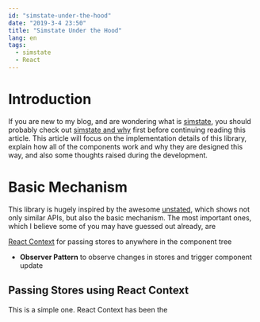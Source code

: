 ```yaml
---
id: "simstate-under-the-hood"
date: "2019-3-4 23:50"
title: "Simstate Under the Hood"
lang: en
tags:
  - simstate
  - React
---
```


# Introduction

If you are new to my blog, and are wondering what is [simstate](https://github.com/ddadaal/simstate), you should probably check out [simstate and why](/articles/simstate-and-why) first before continuing reading this article. This article will focus on the implementation details of this library, explain how all of the components work and why they are designed this way, and also some thoughts raised during the development.

# Basic Mechanism

This library is hugely inspired by the awesome [unstated](https://github.com/jamiebuilds/unstated), which shows not only similar APIs, but also the basic mechanism. The most important ones, which I believe some of you may have guessed out already, are

[React Context](https://reactjs.org/docs/context.html) for passing stores to anywhere in the component tree
- **Observer Pattern** to observe changes in stores and trigger component update

## Passing Stores using React Context

This is a simple one. React Context has been the
